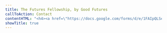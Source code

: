 ```yaml
---
title: The Futures Fellowship, by Good Futures
callToAction: Contact
contentHTML: "<h4><a href=\"https://docs.google.com/forms/d/e/1FAIpQLSetR3JMwTEtDKpGx3PVUuDBHBHYpQx8Dp3nrFVEvxLDD_uBtg/viewform?usp=sf_link\">Apply Here</a>&nbsp;by February 14th</h4><ul><li><strong>Collectively, the world spends more on ice cream than on what it does to prevent extinction caused by technologies.</strong> (<a href=\"https://www.bbc.com/future/article/20200923-the-hinge-of-history-long-termism-and-existential-risk\">source</a>)</li><li>The UN Biological Weapons Convention has a smaller budget than the average McDonalds. (<a href=\"https://www.bbc.com/future/article/20200923-the-hinge-of-history-long-termism-and-existential-risk\">source</a>)</li><li>This year nearly 100 billion dollars will be spent on AI system development, but there are only 300 full time professionals dedicated to making sure AI is safe. (<a href=\"https://investingnews.com/ai-forecast/#:~:text=%E2%80%9CSafety%20is%20gaining%20awareness%20among%20major%20AI%20research,safety%20becoming%20a%20mainstream%20discipline%2C%E2%80%9D%20the%20researchers%20wrote.\">source</a>) (<a href=\"https://www.businesswire.com/news/home/20190904005570/en/Worldwide-Spending-Artificial-Intelligence-Systems-98-Billion#:~:text=According%20to%20the%20recently%20updated%20IDC%20Worldwide%20Artificial,that%20will%20be%20spent%20in%202019.%20Tweet%20this\">source</a>)</li></ul><p>Existing and emerging technology pose <strong>real existential threats</strong> to humanity and our future as a whole. Given the gravity of these issues, <strong>there are drastically too few people working on them</strong>, and there is&nbsp;<strong>an immediate need for talented students</strong> to work to preserve our future, students like you.</p><p>Recognizing this need, Good Futures will run its first Futures Fellowship. <strong>The program is designed to kick start the careers of students working to preserve our future</strong>, through guided research, publishing opportunities, and <strong>access to professional conferences and retreats</strong> on these topics.</p><h4>What we offer:</h4><ul><li><strong>Stimulating work on a project which actually means something</strong></li><li>Research experience</li><li>A final research project which can be linked to on a resume or LinkedIn</li><li><strong>Publishing assistance</strong></li><li><strong>$1000 in cash prizes </strong>​​​​​​</li><li>Connection to a professional network for a variety of relevant fields</li></ul><h4>Program Details</h4><p><strong>Commitment</strong>: 3-4 hours per week February 21st - April 30th<br /><br />The program will consist of two parts:<br /><br />- 4 weeks of small group discussion on specific existential risks, how to reduce them, and why we should care.&nbsp;<br /><br />- 6 weeks of guided collaborative research. After choosing your topic, your team will meet up weekly to call with your mentor and cowork on the project.&nbsp;<br /><br /><strong>Key Dates</strong><br />2/9: Informational Intro Event + Pizza<br />2/14: Application Deadline<br />2/19: Meet the Fellows, social<br />Based on avaliability: 4 weeks of small group discussion<br />3/5: Project Selection Day<br />Based on avaliability: 6 weeks of collaborative research<br />4/30: Project Presentations</p><p>&nbsp;If you have any questions please contact: <strong><a href=\"mailto:maxgehred@gmail.com\">maxgehred@gmail.com</a></strong></p><h4><a href=\"https://docs.google.com/forms/d/e/1FAIpQLSetR3JMwTEtDKpGx3PVUuDBHBHYpQx8Dp3nrFVEvxLDD_uBtg/viewform?usp=sf_link\">Apply Here</a>&nbsp;by February 14th</h4><p>\_</p>"
showTitle: true
---
```

